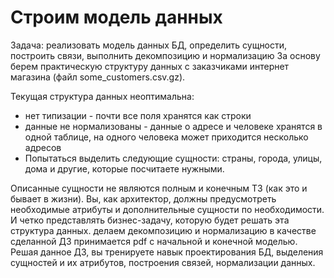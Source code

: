 # Строим модель данных

Задача: реализовать модель данных БД, определить сущности, построить связи, выполнить декомпозицию и нормализацию
За основу берем практическую структуру данных с заказчиками интернет магазина (файл some_customers.csv.gz).

Текущая структура данных неоптимальна:

- нет типизации - почти все поля хранятся как строки
- данные не нормализованы - данные о адресе и человеке хранятся в одной таблице, на одного человека может приходится несколько адресов
- Попытаться выделить следующие сущности: страны, города, улицы, дома и другие, которые посчитаете нужными.

Описанные сущности не являются полным и конечным ТЗ (как это и бывает в жизни). Вы, как архитектор, должны предусмотреть необходимые атрибуты и дополнительные сущности по необходимости. И четко представлять бизнес-задачу, которую будет решать эта структура данных.
делаем декомпозицию и нормализацию
в качестве сделанной ДЗ принимается pdf с начальной и конечной моделью.
Решая данное ДЗ, вы тренируете навык проектирования БД, выделения сущностей и их атрибутов, построения связей, нормализации данных.

